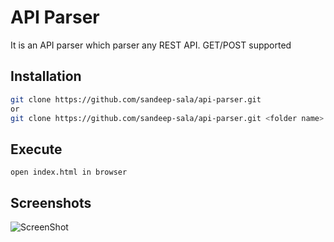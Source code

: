 # API Parser

It is an API parser which parser any REST API.
GET/POST supported

## Installation

```bash
git clone https://github.com/sandeep-sala/api-parser.git
or
git clone https://github.com/sandeep-sala/api-parser.git <folder name>
```


## Execute

```
open index.html in browser
```


## Screenshots

![ScreenShot](https://i.postimg.cc/7h3wSnkw/Annotation-2020-06-07-155938.png)
